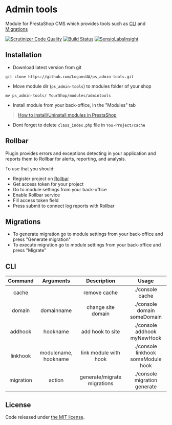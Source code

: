 # Admin tools
Module for PrestaShop CMS which provides tools such as [CLI](https://github.com/Myrkotyn/ps_CLI) and [Migrations](http://en.wikipedia.org/wiki/Data_migration)

[![Scrutinizer Code Quality](https://scrutinizer-ci.com/g/LogansUA/ps_admin-tools/badges/quality-score.png?b=master)](https://scrutinizer-ci.com/g/LogansUA/ps_admin-tools/?branch=master)
[![Build Status](https://scrutinizer-ci.com/g/LogansUA/ps_admin-tools/badges/build.png?b=master)](https://scrutinizer-ci.com/g/LogansUA/ps_admin-tools/build-status/master)
[![SensioLabsInsight](https://insight.sensiolabs.com/projects/1f65466f-45ad-44ee-9a83-fb5c47abb819/mini.png)](https://insight.sensiolabs.com/projects/1f65466f-45ad-44ee-9a83-fb5c47abb819)

## Installation
* Download latest version from git
```
git clone https://github.com/LogansUA/ps_admin-tools.git
```
* Move module dir (`ps_admin-tools`) to modules folder of your shop
```
mv ps_admin-tools/ YourShop/modules/admintools
```
* Install module from your back-office, in the "Modules" tab
> [How to install/Uninstall modules in PrestaShop](http://prestaddon.com/tutorials/23-how-to-installuninstall-modules-in-prestashop.html)
* Dont forget to delete `class_index.php` file in `You-Project/cache`

## Rollbar
Plugin provides errors and exceptions detecting in your application and reports them to Rollbar for alerts, reporting, and analysis.

To use that you should:
* Register project on [Rollbar](https://rollbar.com/)
* Get access token for your project
* Go to module settings from your back-office
* Enable Rollbar service
* Fill access token field
* Press submit to connect log reports with Rollbar

## Migrations
* To generate migration go to module settings from your back-office and press "Generate migration"
* To execute migration go to module settings from your back-office and press "Migrate"

## CLI
|  Command  |       Arguments      |         Description         |                Usage               |
|:---------:|:--------------------:|:---------------------------:|:----------------------------------:|
|   cache   |                      |         remove cache        |           ./console cache          |
|   domain  |      domainname      |      change site domain     |     ./console domain someDomain    |
|  addhook  |       hookname       |       add hook to site      |     ./console addhook myNewHook    |
|  linkhook | modulename, hookname |    link module with hook    | ./console linkhook someModule hook |
| migration |        action        | generate/migrate migrations |    ./console migration generate    |

## License
Code released under [the MIT license](https://github.com/LogansUA/ps_admin-tools/blob/master/LICENSE).
